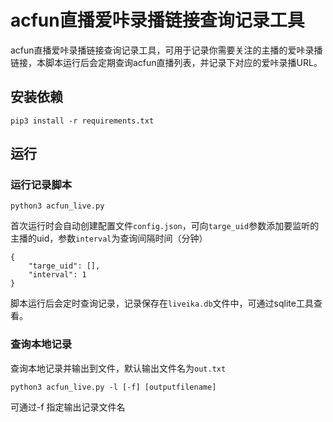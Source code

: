 # acfun直播爱咔录播链接查询记录工具
acfun直播爱咔录播链接查询记录工具，可用于记录你需要关注的主播的爱咔录播链接，本脚本运行后会定期查询acfun直播列表，并记录下对应的爱咔录播URL。
## 安装依赖
```
pip3 install -r requirements.txt
```
## 运行
### 运行记录脚本
```
python3 acfun_live.py 
```
首次运行时会自动创建配置文件`config.json`，可向`targe_uid`参数添加要监听的主播的uid，参数`interval`为查询间隔时间（分钟）
```
{
    "targe_uid": [], 
    "interval": 1
}
```

脚本运行后会定时查询记录，记录保存在`liveika.db`文件中，可通过sqlite工具查看。

### 查询本地记录
查询本地记录并输出到文件，默认输出文件名为`out.txt`
```
python3 acfun_live.py -l [-f] [outputfilename]
```
可通过-f 指定输出记录文件名